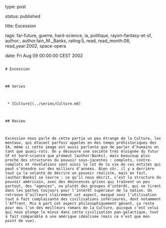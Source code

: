type: post
status: published
title: Excession
tags:  far-future,  guerre,  hard-science,  ia,  politique,  rayon-fantasy-et-sf, author:, author:Iain_M._Banks, rating:5, read, read_month:08, read_year:2002, space-opera
date: Fri Aug 09 00:00:00 CEST 2002
~~~~~~
# Excession

## Series

 * [Culture](../series/Culture.md)

## Review

Excession nous parle de cette partie un peu étrange de la Culture, les mentaux, qui étaient parfois appelés en des temps préhistoriques des IA, même si cette image est aussi parlante que de parler d’humains en tant que quasi-rats. On y découvre une société très éloignée du futur SF et hard-science que promeut [author:Banks], mais beaucoup plus proche des structures du pouvoir sous-jacentes : complots, contre-complots et révélations sont ainsi le lot de la vie de ces entités qui peut s’étendre sur des milliers d’années. Bien sûr, il y a derrière tout ça la volonté de décrire un pouvoir réaliste, mais en fait, [author:Banks] se leurre : ce qu’il nous décrit, c’est la structure du pouvoir américain, avec des émincences grises qui traînent un peu partout, des "agences", ou plutôt des groupes d’intérêt, qui se tirent dans les pattes toujours pour l’intérêt supérieur de la nation. On retrouve d’ailleurs clairement cet aspect, masqué sous l’utilisation tout à fait complaisante des civilisations inférieures, dont notamment l’Affront. Mis à part cet aspect philosophiquement gênant, ça reste pour moi l’un des meilleurs romans de la Culture, puisque c’est celui qui nous plonge le mieux dans cette civilisation pan-galactique, tout à fait comparable à une amérique idéalisée (mais ce n’est que mon point de vue). 
